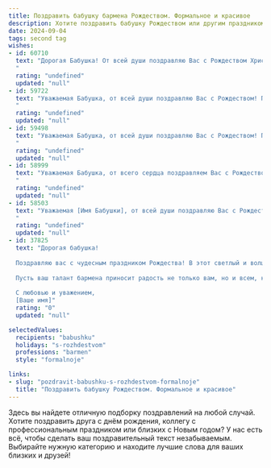 ```yaml
---
title: Поздравить бабушку бармена Рождеством. Формальное и красивое
description: Хотите поздравить бабушку Рождеством или другим праздником? Наш ИИ создаст незабываемое поздравление, а вы обязательно выделитесь среди других.  
date: 2024-09-04
tags: second tag
wishes:
- id: 60710
  text: "Дорогая Бабушка! От всей души поздравляю Вас с Рождеством Христовым! Пусть этот светлый праздник принесет Вам здоровье, благополучие и мир в душе. Желаю Вам крепкой веры, добрых дел и много радостных моментов в кругу любимых.
  "
  rating: "undefined"
  updated: "null"
- id: 59722
  text: "Уважаемая Бабушка, от всей души поздравляю Вас с Рождеством! Пусть этот светлый праздник принесет Вам здоровье, мир, радость и благополучие!
  "
  rating: "undefined"
  updated: "null"
- id: 59498
  text: "Уважаемая Бабушка, от всей души поздравляю Вас с Рождеством! Пусть этот светлый праздник принесет в Ваш дом мир, радость и благополучие. Желаю Вам крепкого здоровья, душевного тепла и исполнения всех желаний!
  "
  rating: "undefined"
  updated: "null"
- id: 58999
  text: "Уважаемая Бабушка, от всего сердца поздравляем Вас с Рождеством! Желаем Вам крепкого здоровья, душевного тепла и мирного Рождественского праздника. Пусть в Вашем доме всегда царят радость и любовь, а  Вас окружают забота и внимание близких. Пусть в новом году исполнятся все Ваши заветные желания!
  "
  rating: "undefined"
  updated: "null"
- id: 58503
  text: "Уважаемая [Имя Бабушки], от всей души поздравляю Вас с Рождеством Христовым! Желаю Вам крепкого здоровья, светлых и радостных дней, тепла домашнего очага и добрых новостей. Пусть этот праздник принесет Вам мир, благополучие и исполнение всех желаний.
  "
  rating: "undefined"
  updated: "null"
- id: 37825
  text: "Дорогая бабушка!
  
  Поздравляю вас с чудесным праздником Рождества! В этот светлый и волшебный день желаю вам здоровья, тепла и радости. Пусть каждый миг вашей жизни будет наполнен счастьем и семейным уютом. Вы — наша опора и вдохновение, и ваша мудрость освещает наши сердца.
  
  Пусть ваш талант бармена приносит радость не только вам, но и всем, кто вас окружает. Желаю вам новых креативных идей, удачи в творчестве и вдохновения на будущее.
  
  С любовью и уважением,
  [Ваше имя]"
  rating: "0"
  updated: "null"

selectedValues:
  recipients: "babushku"
  holidays: "s-rozhdestvom"
  professions: "barmen"
  style: "formalnoje"

links:
- slug: "pozdravit-babushku-s-rozhdestvom-formalnoje"
  title: "Поздравить бабушку Рождеством. Формальное и красивое"
---
```


Здесь вы найдете отличную подборку поздравлений на любой случай. 
Хотите поздравить друга с днём рождения, коллегу с профессиональным праздником или близких с Новым годом? У нас есть всё, чтобы сделать ваш поздравительный текст незабываемым. Выбирайте нужную категорию и находите лучшие слова для ваших близких и друзей!
